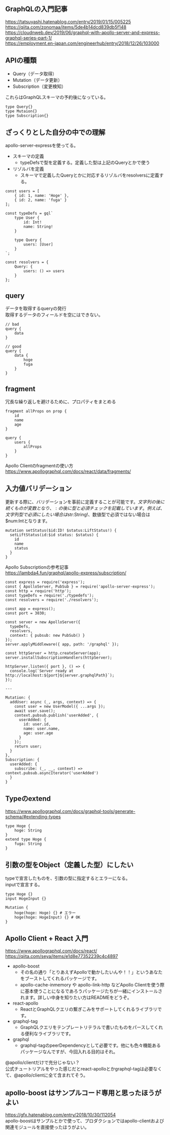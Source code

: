 ## GraphQLの入門記事
https://tatsuyashi.hatenablog.com/entry/2019/01/15/005225  
https://qiita.com/zonomaa/items/5de4b14dcd839db5f148  
https://cloudnweb.dev/2019/06/graphql-with-apollo-server-and-express-graphql-series-part-1/  
https://employment.en-japan.com/engineerhub/entry/2018/12/26/103000  

## APIの種類

- Query（データ取得）
- Mutation（データ更新）
- Subscription（変更検知）

これらはGraphQLスキーマの予約後になっている。  
```
type Query{}
type Mutaion{}
type Subscription{}
```

## ざっくりとした自分の中での理解
apollo-server-expressを使ってる。  

- スキーマの定義
	- typeDefsで型を定義する。定義した型は上記のQueryとかで使う
- リゾルバを定義
	- スキーマで定義したQueryとかに対応するリゾルバをresolversに定義する。

```
const users = [
	{ id: 1, name: 'Hoge' },
	{ id: 2, name: 'fuga' }
];

const typeDefs = gql`
	type User {
		id: Int!
		name: String!
	}
	
	type Query {
		users: [User]
	}
`;

const resolvers = {
	Query: {
		users: () => users
	}
};
```

## query
データを取得するqueryの発行  
取得するデータのフィールドを空にはできない。  
```
// bad
query {
	data
}

// good
query {
	data {
		hoge
		fuga
	}
}
```

## fragment
冗長な繰り返しを避けるために、プロパティをまとめる  
```
fragment allProps on prop {
	id
	name
	age
}

query {
	users {
		allProps
	}
}
```
Apollo Clientのfragmentの使い方  
https://www.apollographql.com/docs/react/data/fragments/  

## 入力値バリデーション
更新する際に、バリデーションを事前に定義することが可能です。$文字列の後に続くものが変数となり、:の後に型と必須チェックを記載しています。  
例えば、文字列型で必須にしたい場合は$str:String!、数値型で必須ではない場合は$num:Intとなります。  
```
mutation setStatus($id:ID! $status:LiftStatus!) {
  setLiftStatus(id:$id status: $status) {
    id
    name
    status
  }
}
```

Apollo Subscriptionの参考記事  
https://lambda4.fun/graphql/apollo-express/subscription/  

```
const express = require('express');
const { ApolloServer, PubSub } = require('apollo-server-express');
const http = require('http');
const typeDefs = require('./typedefs');
const resolvers = require('./resolvers');

const app = express();
const port = 3030;

const server = new ApolloServer({
  typeDefs,
  resolvers,
  context: { pubsub: new PubSub() }
});
server.applyMiddleware({ app, path: '/graphql' });

const httpServer = http.createServer(app);
server.installSubscriptionHandlers(httpServer);

httpServer.listen({ port }, () => {
  console.log(`Server ready at http://localhost:${port}${server.graphqlPath}`);
});

---

Mutation: {
  addUser: async (_, args, context) => {
    const user = new UserModel({ ...args });
    await user.save();
    context.pubsub.publish('userAdded', {
      userAdded: {
        id: user.id,
        name: user.name,
        age: user.age
      }
    });
    return user;
  }
},
Subscription: {
  userAdded: {
    subscribe: (_, __, context) => context.pubsub.asyncIterator('userAdded')
  }
}
```

## Typeのextend
https://www.apollographql.com/docs/graphql-tools/generate-schema/#extending-types  
```
type Hoge {
	hoge: String
}
extend type Hoge {
	fuga: String
}
```

## 引数の型をObject（定義した型）にしたい
typeで宣言したものを、引数の型に指定するとエラーになる。  
inputで宣言する。  
```
type Hoge {}
input HogeInput {}

Mutation {
	hoge(hoge: Hoge) {} # エラー
	hoge(hoge: HogeInput) {} # OK
}
```

## Apollo Client + React 入門
https://www.apollographql.com/docs/react/  
https://qiita.com/seya/items/e1d8e77352239c4c4897  

- apollo-boost
	- その名の通り「とりあえずApolloで動かしたいんや！！」というあなたをブーストしてくれるパッケージです。
	- apollo-cache-inmemory や apollo-link-http などApollo Clientを使う際に基本使うことになるであろうパッケージたちが一緒にインストールされます。詳しい中身を知りたい方はREADMEをどうぞ。
- react-apollo
	- ReactとGraphQLクエリの繋ぎこみをサポートしてくれるライブラリです。
- graphql-tag
	- GraphQLクエリをテンプレートリテラルで書いたものをパースしてくれる便利なライブラリです。
- graphql
	- graphql-tagのpeerDependencyとして必要です。他にも色々機能あるパッケージなんですが、今回入れる目的はそれ。

@apollo/clientだけで充分じゃない？  
公式チュートリアルをやった感じだとreact-apolloとかgraphql-tagは必要なくて、@apollo/clientに全て含まれてそう。

## apollo-boost はサンプルコード専用と思ったほうがよい
https://gfx.hatenablog.com/entry/2018/10/30/112054  
apollo-boostはサンプルとかで使って、プロダクションではapollo-clientおよび関連モジュールを直接使ったほうがよい。  